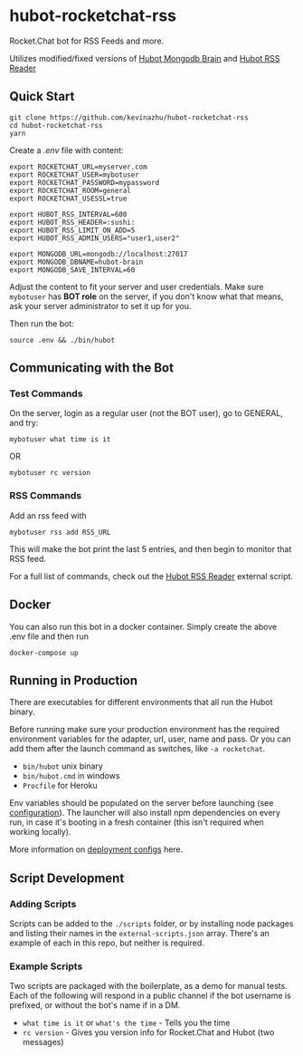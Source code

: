 # hubot-rocketchat-rss

Rocket.Chat bot for RSS Feeds and more.

Utilizes modified/fixed versions of [Hubot Mongodb Brain][hubot-mongodb-brain] 
and [Hubot RSS Reader][hubot-rss-reader]

## Quick Start

```
git clone https://github.com/kevinazhu/hubot-rocketchat-rss
cd hubot-rocketchat-rss
yarn
```

Create a _.env_ file with content:
```
export ROCKETCHAT_URL=myserver.com
export ROCKETCHAT_USER=mybotuser
export ROCKETCHAT_PASSWORD=mypassword
export ROCKETCHAT_ROOM=general
export ROCKETCHAT_USESSL=true

export HUBOT_RSS_INTERVAL=600
export HUBOT_RSS_HEADER=:sushi:
export HUBOT_RSS_LIMIT_ON_ADD=5
export HUBOT_RSS_ADMIN_USERS="user1,user2"

export MONGODB_URL=mongodb://localhost:27017
export MONGODB_DBNAME=hubot-brain
export MONGODB_SAVE_INTERVAL=60
```

Adjust the content to fit your server and user credentials. Make sure `mybotuser` has **BOT role** on the server, if you don't know what that means, ask your server administrator to set it up for you.

Then run the bot:
```
source .env && ./bin/hubot
```


## Communicating with the Bot

### Test Commands

On the server, login as a regular user (not the BOT user), go to GENERAL, and try:
```
mybotuser what time is it
```

OR

```
mybotuser rc version
```

### RSS Commands

Add an rss feed with
```
mybotuser rss add RSS_URL
```

This will make the bot print the last 5 entries, and then begin to monitor that RSS feed.

For a full list of commands, check out the [Hubot RSS Reader][hubot-rss-reader] external script.

## Docker

You can also run this bot in a docker container.
Simply create the above .env file and then run
```
docker-compose up
```

## Running in Production

There are executables for different environments that all run the Hubot binary.

Before running make sure your production environment has the required 
environment variables for the adapter, url, user, name and pass. Or you can add
them after the launch command as switches, like `-a rocketchat`.

- `bin/hubot` unix binary
- `bin/hubot.cmd` in windows
- `Procfile` for Heroku

Env variables should be populated on the server before launching
(see [configuration](#configuration)). The launcher will also install npm
dependencies on every run, in case it's booting in a fresh container (this isn't
required when working locally).

More information on [deployment configs][deployment] here.

## Script Development

### Adding Scripts

Scripts can be added to the `./scripts` folder, or by installing node packages
and listing their names in the `external-scripts.json` array. There's an example
of each in this repo, but neither is required.

### Example Scripts

Two scripts are packaged with the boilerplate, as a demo for manual tests.
Each of the following will respond in a public channel if the bot username is
prefixed, or without the bot's name if in a DM.

- `what time is it` or `what's the time` - Tells you the time
- `rc version` - Gives you version info for Rocket.Chat and Hubot (two messages)


[hubot-mongodb-brain]: https://github.com/kevinazhu/hubot-mongodb-brain-kzhu
[hubot-rss-reader]: https://github.com/kevinazhu/hubot-rss-kzhu
[deployment]: https://hubot.github.com/docs/deploying/
